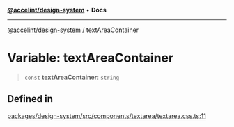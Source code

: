 [**@accelint/design-system**](../README.md) • **Docs**

***

[@accelint/design-system](../README.md) / textAreaContainer

# Variable: textAreaContainer

> `const` **textAreaContainer**: `string`

## Defined in

[packages/design-system/src/components/textarea/textarea.css.ts:11](https://github.com/gohypergiant/standard-toolkit/blob/258694cea8ed8bbd956b3cf5da47c2c9debcf127/packages/design-system/src/components/textarea/textarea.css.ts#L11)
